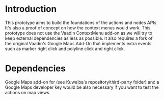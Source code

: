 Introduction
==============

This prototype aims to build the foundations of the actions and nodes APIs. It's also a proof of concept on how the context menus would work. This prototype does not use the Vaadin ContextMenu add-on as we will try to keep external dependencies as less as possible. It also requires a fork of the original Vaadin's Google Maps Add-On that implements extra events such as marker right click and polyline click and right click.

Dependencies
=============
Google Maps add-on for (see Kuwaiba's repository/third-party folder) and a Google Maps developer key would be also necessary if you want to test the actions on map views.
